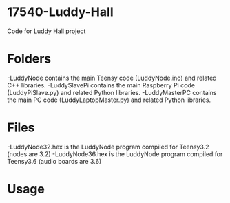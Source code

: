 # 17540-Luddy-Hall
Code for Luddy Hall project 

# Folders

-LuddyNode contains the main Teensy code (LuddyNode.ino) and related C++ libraries.
-LuddySlavePi contains the main Raspberry Pi code (LuddyPiSlave.py) and related Python libraries.
-LuddyMasterPC contains the main PC code (LuddyLaptopMaster.py) and related Python libraries.

# Files
-LuddyNode32.hex is the LuddyNode program compiled for Teensy3.2 (nodes are 3.2)
-LuddyNode36.hex is the LuddyNode program compiled for Teensy3.6 (audio boards are 3.6)

# Usage
